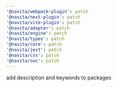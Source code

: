 ```yaml
---
'@navita/webpack-plugin': patch
'@navita/next-plugin': patch
'@navita/vite-plugin': patch
'@navita/adapter': patch
'@navita/engine': patch
'@navita/types': patch
'@navita/core': patch
'@navita/jest': patch
'@navita/css': patch
'@navita/swc': patch
---
```


add description and keywords to packages
